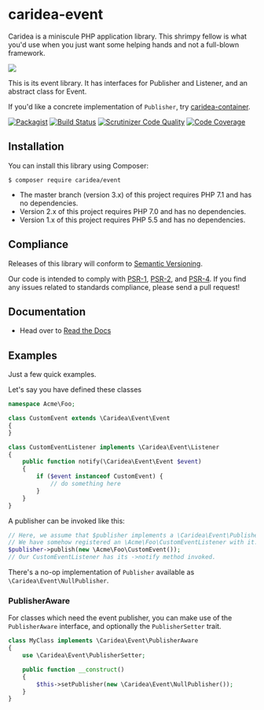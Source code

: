 # caridea-event
Caridea is a miniscule PHP application library. This shrimpy fellow is what you'd use when you just want some helping hands and not a full-blown framework.

![](http://libreworks.com/caridea-100.png)

This is its event library. It has interfaces for Publisher and Listener, and an abstract class for Event.

If you'd like a concrete implementation of `Publisher`, try [caridea-container](https://github.com/libreworks/caridea-container).

[![Packagist](https://img.shields.io/packagist/v/caridea/event.svg)](https://packagist.org/packages/caridea/event)
[![Build Status](https://travis-ci.org/libreworks/caridea-event.svg)](https://travis-ci.org/libreworks/caridea-event)
[![Scrutinizer Code Quality](https://scrutinizer-ci.com/g/libreworks/caridea-event/badges/quality-score.png?b=master)](https://scrutinizer-ci.com/g/libreworks/caridea-event/?branch=master)
[![Code Coverage](https://scrutinizer-ci.com/g/libreworks/caridea-event/badges/coverage.png?b=master)](https://scrutinizer-ci.com/g/libreworks/caridea-event/?branch=master)

## Installation

You can install this library using Composer:

```console
$ composer require caridea/event
```

* The master branch (version 3.x) of this project requires PHP 7.1 and has no dependencies.
* Version 2.x of this project requires PHP 7.0 and has no dependencies.
* Version 1.x of this project requires PHP 5.5 and has no dependencies.

## Compliance

Releases of this library will conform to [Semantic Versioning](http://semver.org).

Our code is intended to comply with [PSR-1](http://www.php-fig.org/psr/psr-1/), [PSR-2](http://www.php-fig.org/psr/psr-2/), and [PSR-4](http://www.php-fig.org/psr/psr-4/). If you find any issues related to standards compliance, please send a pull request!

## Documentation

* Head over to [Read the Docs](http://caridea-event.readthedocs.io/en/latest/)

## Examples

Just a few quick examples.

Let's say you have defined these classes

```php
namespace Acme\Foo;

class CustomEvent extends \Caridea\Event\Event
{
}

class CustomEventListener implements \Caridea\Event\Listener
{
    public function notify(\Caridea\Event\Event $event)
    {
        if ($event instanceof CustomEvent) {
            // do something here
        }
    }
}
```

A publisher can be invoked like this:

```php
// Here, we assume that $publisher implements a \Caridea\Event\Publisher and that
// We have somehow registered an \Acme\Foo\CustomEventListener with it.
$publisher->publish(new \Acme\Foo\CustomEvent());
// Our CustomEventListener has its ->notify method invoked.
```

There's a no-op implementation of `Publisher` available as `\Caridea\Event\NullPublisher`.

### PublisherAware

For classes which need the event publisher, you can make use of the `PublisherAware` interface, and optionally the `PublisherSetter` trait.

```php
class MyClass implements \Caridea\Event\PublisherAware
{
    use \Caridea\Event\PublisherSetter;

    public function __construct()
    {
        $this->setPublisher(new \Caridea\Event\NullPublisher());
    }
}
```
